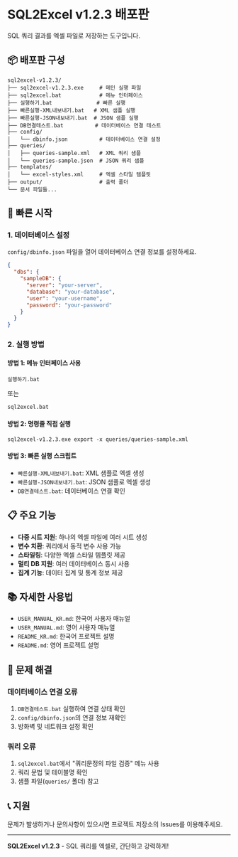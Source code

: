 # SQL2Excel v1.2.3 배포판

SQL 쿼리 결과를 엑셀 파일로 저장하는 도구입니다.

## 📦 배포판 구성

```
sql2excel-v1.2.3/
├── sql2excel-v1.2.3.exe     # 메인 실행 파일
├── sql2excel.bat            # 메뉴 인터페이스
├── 실행하기.bat              # 빠른 실행
├── 빠른실행-XML내보내기.bat   # XML 샘플 실행
├── 빠른실행-JSON내보내기.bat  # JSON 샘플 실행
├── DB연결테스트.bat          # 데이터베이스 연결 테스트
├── config/
│   └── dbinfo.json          # 데이터베이스 연결 설정
├── queries/
│   ├── queries-sample.xml   # XML 쿼리 샘플
│   └── queries-sample.json  # JSON 쿼리 샘플
├── templates/
│   └── excel-styles.xml     # 엑셀 스타일 템플릿
├── output/                  # 출력 폴더
└── 문서 파일들...
```

## 🚀 빠른 시작

### 1. 데이터베이스 설정
`config/dbinfo.json` 파일을 열어 데이터베이스 연결 정보를 설정하세요.

```json
{
  "dbs": {
    "sampleDB": {
      "server": "your-server",
      "database": "your-database",
      "user": "your-username",
      "password": "your-password"
    }
  }
}
```

### 2. 실행 방법

#### 방법 1: 메뉴 인터페이스 사용
```
실행하기.bat
```
또는
```
sql2excel.bat
```

#### 방법 2: 명령줄 직접 실행
```
sql2excel-v1.2.3.exe export -x queries/queries-sample.xml
```

#### 방법 3: 빠른 실행 스크립트
- `빠른실행-XML내보내기.bat`: XML 샘플로 엑셀 생성
- `빠른실행-JSON내보내기.bat`: JSON 샘플로 엑셀 생성
- `DB연결테스트.bat`: 데이터베이스 연결 확인

## 📋 주요 기능

- **다중 시트 지원**: 하나의 엑셀 파일에 여러 시트 생성
- **변수 치환**: 쿼리에서 동적 변수 사용 가능
- **스타일링**: 다양한 엑셀 스타일 템플릿 제공
- **멀티 DB 지원**: 여러 데이터베이스 동시 사용
- **집계 기능**: 데이터 집계 및 통계 정보 제공

## 📚 자세한 사용법

- `USER_MANUAL_KR.md`: 한국어 사용자 매뉴얼
- `USER_MANUAL.md`: 영어 사용자 매뉴얼
- `README_KR.md`: 한국어 프로젝트 설명
- `README.md`: 영어 프로젝트 설명

## 🔧 문제 해결

### 데이터베이스 연결 오류
1. `DB연결테스트.bat` 실행하여 연결 상태 확인
2. `config/dbinfo.json`의 연결 정보 재확인
3. 방화벽 및 네트워크 설정 확인

### 쿼리 오류
1. `sql2excel.bat`에서 "쿼리문정의 파일 검증" 메뉴 사용
2. 쿼리 문법 및 테이블명 확인
3. 샘플 파일(`queries/` 폴더) 참고

## 📞 지원

문제가 발생하거나 문의사항이 있으시면 프로젝트 저장소의 Issues를 이용해주세요.

---
**SQL2Excel v1.2.3** - SQL 쿼리를 엑셀로, 간단하고 강력하게!
